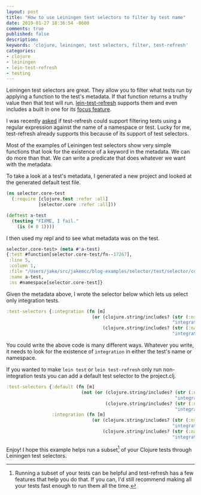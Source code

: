```yaml
---
layout: post
title: "How to use Leiningen test selectors to filter by test name"
date: 2019-01-27 18:36:54 -0600
comments: true
published: false
description: 
keywords: 'clojure, leiningen, test selectors, filter, test-refresh'
categories: 
- clojure
- leiningen
- lein-test-refresh
- testing
---
```


<!-- Estimate: 30 minutes -->
<!-- First draft: 38 minutes -->
<!-- First edit: 13 minutes -->
<!-- Second edit: 8 minutes -->

Leiningen test selectors are great. They allow you to filter what tests run by applying a function to the test's metadata. If that function returns a truthy value then that test will run. [lein-test-refresh](https://github.com/jakemcc/lein-test-refresh/blob/master/CHANGES.md#040) supports them and even includes a built in one for its [focus feature](https://github.com/jakemcc/lein-test-refresh#built-in-test-narrowing-test-selector).

I was recently [asked](https://github.com/jakemcc/lein-test-refresh/issues/78) if test-refresh could support filtering tests using a regular expression against the name of a namespace or test. Lucky for me, test-refresh already supports this because of its support of test selectors.

Most of the examples of Leiningen test selectors show very simple functions that look for the existence of a keyword in the metadata. We can do more than that. We can write a predicate that does whatever we want with the metadata.

To take a look at a test's metadata, I generated a new project and looked at the generated default test file.

```clojure
(ns selector.core-test
  (:require [clojure.test :refer :all]
            [selector.core :refer :all]))

(deftest a-test
  (testing "FIXME, I fail."
    (is (= 0 1))))
```

I then used my repl and to see what metadata was on the test.

```clojure
selector.core-test> (meta #'a-test)
{:test #function[selector.core-test/fn--17267],
 :line 5,
 :column 1,
 :file "/Users/jake/src/jakemcc/blog-examples/selector/test/selector/core_test.clj",
 :name a-test,
 :ns #namespace[selector.core-test]}
```

Given the metadata above, I wrote the selector below which lets us select only integration tests.

```clojure
:test-selectors {:integration (fn [m]
                                (or (clojure.string/includes? (str (:ns m))
                                                              "integration")
                                    (clojure.string/includes? (str (:name m))
                                                              "integration")))}
```

You could write the above code is many different ways. Whatever you write, it needs to look for the existence of `integration` in either the test's name or namespace.

If you wanted to make `lein test` or `lein test-refresh` only run non-integration tests you can add a default test selector to the project.clj.

```clojure
:test-selectors {:default (fn [m]
                            (not (or (clojure.string/includes? (str (:ns m))
                                                               "integration")
                                     (clojure.string/includes? (str (:name m))
                                                               "integration"))))
                 :integration (fn [m]
                                (or (clojure.string/includes? (str (:ns m))
                                                              "integration")
                                    (clojure.string/includes? (str (:name m))
                                                              "integration")))}
```

Enjoy! I hope this example helps run a subset[^1] of your Clojure tests through Leiningen test selectors.

[^1]: Running a subset of your tests can be helpful and test-refresh has a few features that help you do that. If you can, I'd still recommend making all your tests fast enough to run them all the time.
